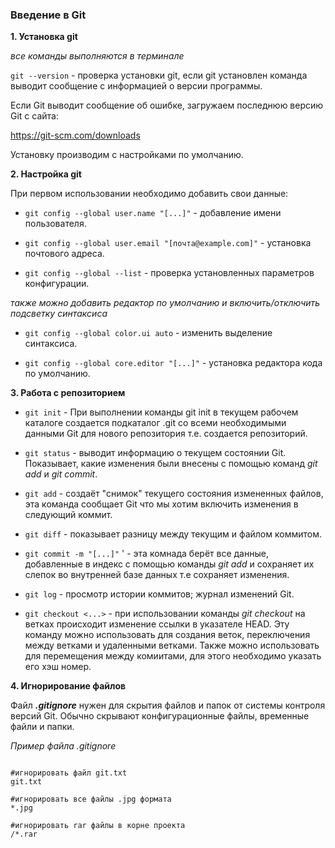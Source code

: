 ### Введение в Git

__1. Установка git__

*все команды выполняются в терминале*

`git --version` - проверка установки git, если git установлен команда выводит сообщение с информацией о  версии программы.

Если Git выводит сообщение об ошибке, загружаем последнюю версию Git с сайта:

https://git-scm.com/downloads

Установку производим с настройками по умолчанию.


  __2. Настройка git__

 При первом использовании необходимо добавить свои данные:

+ `git config --global user.name "[...]"` - добавление имени пользователя.

+ `git config --global user.email "[почта@example.com]"` - установка почтового адреса.

+ `git config --global --list` - проверка установленных параметров конфигурации.

*также можно добавить редактор по умолчанию и включить/отключить подсветку синтаксиса*

+ `git config --global color.ui auto`  - изменить выделение синтаксиса.

+ `git config --global core.editor "[...]"`  - установка редактора кода по умолчанию.

__3. Работа с репозиторием__

+ `git init` - При выполнении команды git init в текущем рабочем каталоге создается подкаталог .git со всеми необходимыми данными Git для нового репозитория т.е. создается репозиторий.

+ `git status`  - выводит информацию о текущем состоянии Git. Показывает, какие изменения были внесены с помощью команд *git add* и *git commit*.

+ `git add`  - создаёт "снимок" текущего состояния измененных файлов, эта команда сообщает Git что мы хотим включить изменения в следующий коммит.

+ `git diff` - показывает разницу между текущим и файлом коммитом.

+ `git commit -m "[...]"`  ' - эта комнада берёт все данные, добавленные в индекс с помощью команды *git add* и сохраняет их слепок во внутренней базе данных т.е сохраняет изменения.

+ `git log`  - просмотр истории коммитов;
 журнал изменений Git.

+ `git checkout <...>` - при использовании команды *git checkout* на ветках происходит изменение ссылки в указателе HEAD. Эту команду можно использовать для создания веток, переключения между ветками и удаленными ветками. Также можно использовать для перемещения между комиитами, для этого необходимо указать его хэш номер.

__4. Игнорирование файлов__

 Файл __*.gitignore*__ нужен для скрытия файлов и папок от системы контроля версий Git. Обычно скрывают конфигурационные файлы, временные файли и папки.

 *Пример файла .gitignore*
 
 ```

 #игнорировать файл git.txt
 git.txt

 #игнорировать все файлы .jpg формата
*.jpg

 #игнорировать rar файлы в корне проекта
/*.rar

 ```
